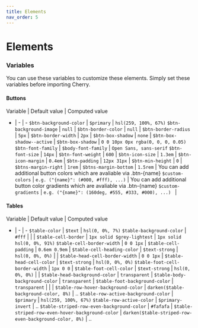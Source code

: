 ```yaml
---
title: Elements
nav_order: 5
---
```


# Elements

### Variables

You can use these variables to customize these elements. Simply set these variables before importing Cherry.

#### Buttons

Variable | Default value | Computed value
- | - | -
`$btn-background-color`   | `$primary` | `hsl(259, 100%, 67%)`
`$btn-background-image`   | `null` |
`$btn-border-color`       | `null` |
`$btn-border-radius`      | `5px` |
`$btn-border-width`       | `2px` |
`$btn-box-shadow`         | `none` |
`$btn-box-shadow--active` | `$btn-box-shadow` | `0 0 10px 0px rgba(0, 0, 0, 0.05)`
`$btn-font-family`        | `$body-font-family` | `Open Sans, sans-serif`
`$btn-font-size`          | `14px` |
`$btn-font-weight`        | `600` |
`$btn-icon-size`          | `1.3em` |
`$btn-icon-margin`        | `0.4em` |
`$btn-padding`            | `12px 31px` |
`$btn-min-height`         | `0` |
`$btns-margin-right`      | `1rem` |
`$btns-margin-bottom`     | `1.5rem` |
You can add additional button colors which are avaliable via .btn-{name}
`$custom-colors`          | `e.g. ("{name}": (#000, #fff), ...)` |
You can add additional button color gradients which are avaliable via .btn-{name}
`$custom-gradients`       | `e.g. ("{name}": (160deg, #555, #333, #000), ...) ` |

#### Tables

Variable | Default value | Computed value
- | - | -
`$table-color`                       | `$text` | `hsl(0, 0%, 7%)`
`$table-background-color`            | `#fff` |
 |  |
`$table-cell-border`                 | `1px solid $grey-lightest` | `1px solid hsl(0, 0%, 91%)`
`$table-cell-border-width`           | `0 0 1px` |
`$table-cell-padding`                | `0.6em 0.9em` |
`$table-cell-heading-color`          | `$text-strong` | `hsl(0, 0%, 0%)`
 |  |
`$table-head-cell-border-width`      | `0 0 1px` |
`$table-head-cell-color`             | `$text-strong` | `hsl(0, 0%, 0%)`
`$table-foot-cell-border-width`      | `1px 0 0` |
`$table-foot-cell-color`             | `$text-strong` | `hsl(0, 0%, 0%)`
 |  |
`$table-head-background-color`       | `transparent` |
`$table-body-background-color`       | `transparent` |
`$table-foot-background-color`       | `transparent` |
 |  |
`$table-row-hover-background-color`  | `darken($table-background-color, 8%)` | ..
`$table-row-active-background-color` | `$primary` | `hsl(259, 100%, 67%)`
`$table-row-active-color`            | `$primary-invert` | ..
`$table-striped-row-even-background-color` | `#fafafa` |
`$table-striped-row-even-hover-background-color` | `darken($table-striped-row-even-background-color, 8%)` | ..

